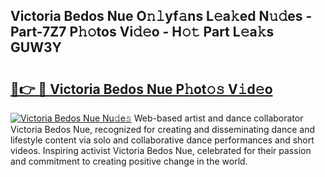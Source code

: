 ## Victoria Bedos Nue O𝚗𝚕yf𝚊ns L𝚎a𝚔ed N𝚞𝚍es - Part-7Z7 P𝚑𝚘tos Vi𝚍𝚎o - H𝚘𝚝 Part L𝚎a𝚔s GUW3Y

# <h2><a href="http://kf7vkel.oniu.top/?m=Victoria+Bedos+Nue">🔗👉 🔴 Victoria Bedos Nue P𝚑ot𝚘𝚜 V𝚒d𝚎o</a></h2>

[![Victoria Bedos Nue Nu𝚍e𝚜](https://i.imgur.com/0qMVB7G.gif)](http://kf7vkel.oniu.top/?m=Victoria+Bedos+Nue)
Web-based artist and dance collaborator Victoria Bedos Nue, recognized for creating and disseminating dance and lifestyle content via solo and collaborative dance performances and short videos. Inspiring activist Victoria Bedos Nue, celebrated for their passion and commitment to creating positive change in the world.  

